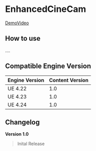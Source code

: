 # EnhancedCineCam
[DemoVideo](https://youtu.be/CNHcOrKIFKM)


## How to use

....

## Compatible Engine Version

Engine Version | Content Version | 
-------------- | -------------- |
UE 4.22 | 1.0 |
UE 4.23 | 1.0 | 
UE 4.24 | 1.0 |


## Changelog

**Version 1.0**
> Inital Release

